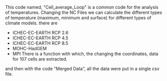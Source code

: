 This code named, "Cell_average_Loop" is a common code for the analysis of temperatures.
Changing the NC Files we can calculate the different 
types of temperature (maximum, minimum and surface) for different types of climate models. there are 
- ICHEC-EC-EARTH RCP 2.6
- ICHEC-EC-EARTH RCP 4.5
- ICHEC-EC-EARTH RCP 8.5
- MOHC-HadGEM
- MPI
There is a function with which, the changing the coordinates, data for 107 cells are extracted.

and then with the code "Merged Data", all the data were put in a single csv file.

